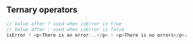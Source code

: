 ## Ternary operators

```javascript
// Value after ? used when isError is true
// Value after : used when isError is false
isError ? <p>There is an error...</p> : <p>There is no errors</p>;
```
